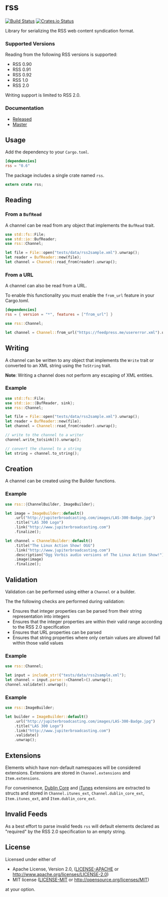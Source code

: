# rss

[![Build Status](https://travis-ci.org/rust-syndication/rss.svg?branch=master)](https://travis-ci.org/rust-syndication/rss)
[![Crates.io Status](http://meritbadge.herokuapp.com/rss)](https://crates.io/crates/rss)

Library for serializing the RSS web content syndication format.

### Supported Versions

Reading from the following RSS versions is supported:

* RSS 0.90
* RSS 0.91
* RSS 0.92
* RSS 1.0
* RSS 2.0

Writing support is limited to RSS 2.0.

### Documentation

- [Released](https://docs.rs/rss/)
- [Master](https://rust-syndication.github.io/rss/rss/)

## Usage

Add the dependency to your `Cargo.toml`.

```toml
[dependencies]
rss = "0.6"
```

The package includes a single crate named `rss`.

```rust
extern crate rss;
```

## Reading

### From a `BufRead`

A channel can be read from any object that implements the `BufRead` trait.

```rust
use std::fs::File;
use std::io::BufReader;
use rss::Channel;

let file = File::open("tests/data/rss2sample.xml").unwrap();
let reader = BufReader::new(file);
let channel = Channel::read_from(reader).unwrap();
```

### From a URL

A channel can also be read from a URL.

To enable this functionality you must enable the `from_url` feature in your Cargo.toml.

```toml
[dependencies]
rss = { version = "*", features = ["from_url"] }
```

```rust
use rss::Channel;

let channel = Channel::from_url("https://feedpress.me/usererror.xml").unwrap();
```

## Writing

A channel can be written to any object that implements the `Write` trait or converted to an XML string using the `ToString` trait.

**Note**: Writing a channel does not perform any escaping of XML entities.

### Example

```rust
use std::fs::File;
use std::io::{BufReader, sink};
use rss::Channel;

let file = File::open("tests/data/rss2sample.xml").unwrap();
let reader = BufReader::new(file);
let channel = Channel::read_from(reader).unwrap();

// write to the channel to a writer
channel.write_to(sink()).unwrap();

// convert the channel to a string
let string = channel.to_string();
```

## Creation

A channel can be created using the Builder functions.

### Example

```rust
use rss::{ChannelBuilder, ImageBuilder};

let image = ImageBuilder::default()
    .url("http://jupiterbroadcasting.com/images/LAS-300-Badge.jpg")
    .title("LAS 300 Logo")
    .link("http://www.jupiterbroadcasting.com")
    .finalize();

let channel = ChannelBuilder::default()
    .title("The Linux Action Show! OGG")
    .link("http://www.jupiterbroadcasting.com")
    .description("Ogg Vorbis audio versions of The Linux Action Show!")
    .image(image)
    .finalize();
```

## Validation

Validation can be performed using either a `Channel` or a builder.

The the following checks are performed during validation:

* Ensures that integer properties can be parsed from their string representation into integers
* Ensures that the integer properties are within their valid range according to the RSS 2.0 specification
* Ensures that URL properties can be parsed
* Ensures that string properties where only certain values are allowed fall within those valid values

### Example

```rust
use rss::Channel;

let input = include_str!("tests/data/rss2sample.xml");
let channel = input.parse::<Channel>().unwrap();
channel.validate().unwrap();
```

### Example

```rust
use rss::ImageBuilder;

let builder = ImageBuilder::default()
    .url("http://jupiterbroadcasting.com/images/LAS-300-Badge.jpg")
    .title("LAS 300 Logo")
    .link("http://www.jupiterbroadcasting.com")
    .validate()
    .unwrap();
```

## Extensions

Elements which have non-default namespaces will be considered extensions. Extensions are stored in `Channel.extensions` and `Item.extensions`. 

For conveninence, [Dublin Core](http://dublincore.org/documents/dces/) and [iTunes](https://help.apple.com/itc/podcasts_connect/#/itcb54353390) extensions are extracted to structs and stored in `Channel.itunes_ext`, `Channel.dublin_core_ext`, `Item.itunes_ext`, and `Item.dublin_core_ext`.

## Invalid Feeds

As a best effort to parse invalid feeds `rss` will default elements declared as "required" by the RSS 2.0 specification to an empty string.

## License

Licensed under either of

 * Apache License, Version 2.0, ([LICENSE-APACHE](LICENSE-APACHE) or http://www.apache.org/licenses/LICENSE-2.0)
 * MIT license ([LICENSE-MIT](LICENSE-MIT) or http://opensource.org/licenses/MIT)

at your option.
